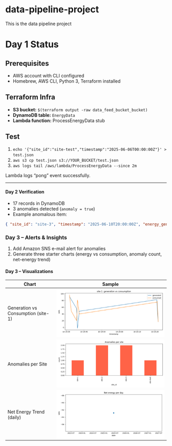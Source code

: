 # data-pipeline-project
This is the data pipeline project

# Day 1 Status

## Prerequisites
- AWS account with CLI configured
- Homebrew, AWS CLI, Python 3, Terraform installed

## Terraform Infra
- **S3 bucket:** `$(terraform output -raw data_feed_bucket_bucket)`
- **DynamoDB table:** `EnergyData`
- **Lambda function:** ProcessEnergyData stub

## Test
1. `echo '{"site_id":"site-test","timestamp":"2025-06-06T00:00:00Z"}' > test.json`
2. `aws s3 cp test.json s3://YOUR_BUCKET/test.json`
3. `aws logs tail /aws/lambda/ProcessEnergyData --since 2m`

Lambda logs “pong” event successfully.

---
#### Day 2 Verification
- 17 records in DynamoDB  
- 3 anomalies detected (`anomaly = true`)  
- Example anomalous item:

```json
{ "site_id": "site-3", "timestamp": "2025-06-10T20:00:00Z", "energy_generated_kwh": -10, "energy_consumed_kwh": 20, "net_energy_kwh": -30, "anomaly": true }
```

### Day 3 – Alerts & Insights
1. Add Amazon SNS e-mail alert for anomalies  
2. Generate three starter charts (energy vs consumption, anomaly count, net-energy trend)  

#### Day 3 – Visualizations

| Chart | Sample |
|-------|--------|
| Generation vs Consumption (site-1) | ![](visualization/site1_gen_vs_cons.png) |
| Anomalies per Site | ![](visualization/anomaly_counts.png) |
| Net Energy Trend (daily) | ![](visualization/net_energy_trend.png) |



